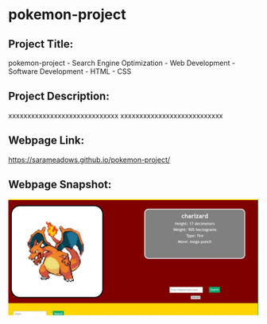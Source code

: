 # pokemon-project



## Project Title:

pokemon-project - Search Engine Optimization - Web Development - Software Development - HTML - CSS

## Project Description:

xxxxxxxxxxxxxxxxxxxxxxxxxxxxx
xxxxxxxxxxxxxxxxxxxxxxxxxxx

## Webpage Link:

https://sarameadows.github.io/pokemon-project/

## Webpage Snapshot:

![](https://github.com/sarameadows/pokemon-project/blob/main/assets/image/webpage-layout.JPG)

